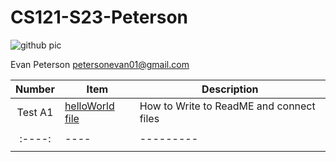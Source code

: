 # CS121-S23-Peterson
![github pic](https://user-images.githubusercontent.com/122392517/211888432-7e429c94-3409-41e0-9286-9163129696dd.jpg)

Evan Peterson
petersonevan01@gmail.com

| Number | Item | Description |
| :----: | ---- | --------- |
| Test A1| [helloWorld file]()  |How to Write to ReadME and connect files|
|   |    |
| :----: | ---- | --------- |
| | |
